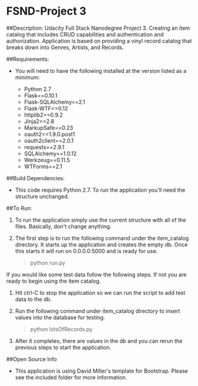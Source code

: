 # FSND-Project 3

##Description:
Udacity Full Stack Nanodegree Project 3. Creating an item catalog that includes CRUD capabilities and authentication and authorization. Application is based on providing a vinyl record catalog that breaks down into Genres, Artists, and Records.

##Requirements:

* You will need to have the following installed at the version listed as a minimum:

    * Python 2.7
    * Flask==0.10.1
    * Flask-SQLAlchemy==2.1
    * Flask-WTF==0.12
    * httplib2==0.9.2
    * Jinja2==2.8
    * MarkupSafe==0.23
    * oauth2==1.9.0.post1
    * oauth2client==2.0.1
    * requests==2.9.1
    * SQLAlchemy==1.0.12
    * Werkzeug==0.11.5
    * WTForms==2.1
    

##Build Dependencies:

* This code requires Python 2.7. To run the application you'll need the structure unchanged. 

##To Run:

1. To run the application simply use the current structure with all of the files. Basically, don't change anything.

2. The first step is to run the following command under the item_catalog directory. It starts up the application and creates the empty db. Once this starts it will run on 0.0.0.0:5000 and is ready for use.

    >python run.py

If you would like some test data follow the following steps. If not you are ready to begin using the item catalog.

1. Hit ctrl-C to stop the application so we can run the script to add test data to the db.
2. Run the following command under item_catalog directory to insert  values into the database for testing.
    
    >python lotsOfRecords.py

3. After it completes, there are values in the db and you can rerun the previous steps to start the application.

##Open Source Info
* This application is using David Miller's template for Bootstrap. Please see the included folder for more information.
